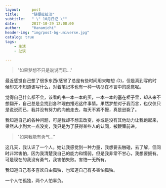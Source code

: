 ```yaml
---
layout:     post
title:      "随便扯扯淡"
subtitle:   " \" 10月日记 \""
date:       2017-10-29 12:00:00
author:     "Hanamichi"
header-img: "img/post-bg-universe.jpg"
catalog: true
tags:
    - 生活
    - 扯淡

---
```




> "如果梦想不只是说说而已..."

最近感觉自己想了很多东西(感冒了总是有些时间用来瞎想 :D)，但是真到写的时候却又不知道该写什么，对着笔记本也有一种一切尽在不言中的感觉呢。

觉得自己什么都不会，该看的书一本一本的买，一本一本的塞在柜子里，却从来不想翻开，自己总是会找到各种理由推迟这件事情。果然梦想对于我而言，也仅仅只是说说而已，我并没有努力的向他走去，每天不紧不慢，真是逊毙了。

我知道自己的各种问题，可是我却不想去改变，亦或是没有其他动力让我跑起来，果然从小到大一点没变，我只是为了获得某些人的认同，被鞭策前进。

> "如果我能有勇气..."

这几天，我认识了一个人。她让我感觉到一种力量，我想要去触碰，去了解，但同时非常害怕，因为我清楚我自己的能力和懦弱，但是我非常不甘心，我想要拥有。可是现在的我没有勇气，我害怕失败。害怕一无所有。

我知道自己有多喜欢自由孤独，也知道自己有多害怕孤独。

一个人怕孤独，两个人怕辜负。

